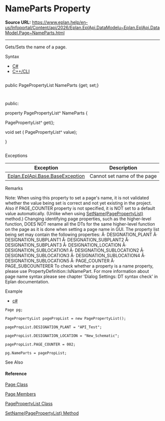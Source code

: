 # NameParts Property

**Source URL:** https://www.eplan.help/en-us/Infoportal/Content/api/2026/Eplan.EplApi.DataModelu~Eplan.EplApi.DataModel.Page~NameParts.html

---

Gets/Sets the name of a page.

Syntax

- [C#](#i-syntax-CS)
- [C++/CLI](#i-syntax-CPP2005)

```
```
public PagePropertyList NameParts {get; set;}
```
```

```
```
public:
property PagePropertyList^ NameParts {
   PagePropertyList^ get();
   void set (    PagePropertyList^ value);
}
```
```

Exceptions

| Exception | Description |
| --- | --- |
| [Eplan.EplApi.Base.BaseException](Eplan.EplApi.Baseu~Eplan.EplApi.Base.BaseException.html) | Cannot set name of the page |

Remarks

Note: When using this property to set a page's name, it is not validated whether the value being set is correct and not yet existing in the project. Also if PAGE\_COUNTER property is not specified, it is NOT set to a default value automatically. (Unlike when using [SetName(PagePropertyList)](Eplan.EplApi.DataModelu~Eplan.EplApi.DataModel.Page~SetName(PagePropertyList).html) method.) Changing identifying page properties, such as the higher-level function, DOES NOT rename all the DTs for the same higher-level function on the page as it is done when setting a page name in GUI. The property list being set may contain the following properties: Â· DESIGNATION\_PLANT Â· DESIGNATION\_SUBPLANT1 Â· DESIGNATION\_SUBPLANT2 Â· DESIGNATION\_SUBPLANT3 Â· DESIGNATION\_LOCATION Â· DESIGNATION\_SUBLOCATION1 Â· DESIGNATION\_SUBLOCATION2 Â· DESIGNATION\_SUBLOCATION3 Â· DESIGNATION\_SUBLOCATION4 Â· DESIGNATION\_SUBLOCATION5 Â· PAGE\_COUNTER Â· PAGE\_SUBCOUNTERER To check whether a property is a name property, please use PropertyDefinition::IsNamePart. For more information about page name syntax please see chapter 'Dialog Settings: DT syntax check' in Eplan documentation.

Example

- [c#](#i-tab-content-f9ca1542-061c-4a8a-a9ed-f4f3e20833f2)

```
Page pg;
PagePropertyList pagePropList = new PagePropertyList();
pagePropList.DESIGNATION_PLANT = "API_Test";
pagePropList.DESIGNATION_LOCATION = "New_Schematic";
pagePropList.PAGE_COUNTER = 002;
pg.NameParts = pagePropList;
```

See Also

#### Reference

[Page Class](Eplan.EplApi.DataModelu~Eplan.EplApi.DataModel.Page.html)
  
[Page Members](Eplan.EplApi.DataModelu~Eplan.EplApi.DataModel.Page_members.html)
  
[PagePropertyList Class](Eplan.EplApi.DataModelu~Eplan.EplApi.DataModel.PagePropertyList.html)
  
[SetName(PagePropertyList) Method](Eplan.EplApi.DataModelu~Eplan.EplApi.DataModel.Page~SetName(PagePropertyList).html)